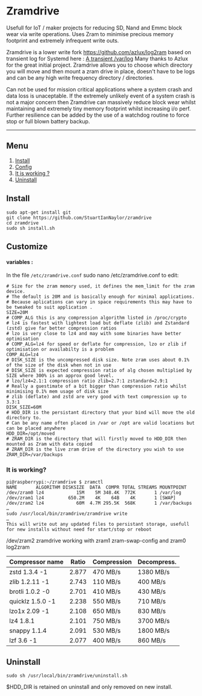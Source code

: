 # Zramdrive

Usefull for IoT / maker projects for reducing SD, Nand and Emmc block wear via write operations.
Uses Zram to minimise precious memory footprint and extremely infrequent write outs.

Zramdrive is a lower write fork https://github.com/azlux/log2ram based on transient log for Systemd here : [A transient /var/log](https://www.debian-administration.org/article/661/A_transient_/var/log)
Many thanks to Azlux for the great initial project.
Zramdrive allows you to choose which directory you will move and then mount a zram drive in place, doesn't have to be logs and can be any high write frequency directory / directories. 

Can not be used for mission critical applications where a system crash and data loss is unaceptable.
If the extremely unlikely event of a system crash is not a major concern then Zramdrive can massively reduce block wear whilst maintaining and extremely tiny memory footprint whilst increasing i/o perf. Further resilience can be added by the use of a watchdog routine to force stop or full blown battery backup.

_____
## Menu
1. [Install](#install)
2. [Config](#config)
3. [It is working ?](#it-is-working)
4. [Uninstall](#uninstall-)

## Install
    sudo apt-get install git
    git clone https://github.com/StuartIanNaylor/zramdrive
    cd zramdrive
    sudo sh install.sh
    

## Customize
#### variables :
In the file `/etc/zramdrive.conf` sudo nano /etc/zramdrive.conf to edit:
```
# Size for the zram memory used, it defines the mem_limit for the zram device.
# The default is 20M and is basically enough for minimal applications.
# Because aplications can vary in space requirements this may have to be tweaked to suit application .
SIZE=20M
# COMP_ALG this is any compression algorithm listed in /proc/crypto
# lz4 is fastest with lightest load but deflate (zlib) and Zstandard (zstd) give far better compression ratios
# lzo is very close to lz4 and may with some binaries have better optimisation
# COMP_ALG=lz4 for speed or deflate for compression, lzo or zlib if optimisation or availabilty is a problem
COMP_ALG=lz4
# DISK_SIZE is the uncompressed disk size. Note zram uses about 0.1% of the size of the disk when not in use
# DISK_SIZE is expected compression ratio of alg chosen multiplied by SIZE where 300% is an approx good level.
# lzo/lz4=2.1:1 compression ratio zlib=2.7:1 zstandard=2.9:1
# Really a guestimate of a bit bigger than compression ratio whilst minimising 0.1% mem usage of disk size
# zlib (deflate) and zstd are very good with text compression up to 3.3:1
DISK_SIZE=60M
# HDD_DIR is the persistant directory that your bind will move the old directory to.
# Can be any name often placed in /var or /opt are valid locations but can be placed anywhere
HDD_DIR=/opt/moved
# ZRAM_DIR is the directory that will firstly moved to HDD_DIR then mounted as Zram with data copied
# ZRAM_DIR is the live zram drive of the directory you wish to use
ZRAM_DIR=/var/backups
```



### It is working?
```
pi@raspberrypi:~/zramdrive $ zramctl
NAME       ALGORITHM DISKSIZE  DATA  COMPR TOTAL STREAMS MOUNTPOINT
/dev/zram0 lz4            15M    5M 348.4K  772K       1 /var/log
/dev/zram1 lz4         650.2M    4K    64B    4K       1 [SWAP]
/dev/zram2 lz4            60M  4.7M 295.5K  568K       1 /var/backups
…
sudo /usr/local/bin/zramdrive/zramdrive write
…
This will write out any updated files to persistant storage, usefull for new installs without need for start/stop or reboot
```
/dev/zram2 zramdrive working with zram1 zram-swap-config and zram0 log2zram


| Compressor name	     | Ratio	| Compression | Decompress. |
|------------------------|----------|-------------|-------------|
|zstd 1.3.4 -1	         | 2.877	| 470 MB/s	  | 1380 MB/s   |
|zlib 1.2.11 -1	         | 2.743    | 110 MB/s    | 400 MB/s    |
|brotli 1.0.2 -0	     | 2.701	| 410 MB/s	  | 430 MB/s    |
|quicklz 1.5.0 -1	     | 2.238	| 550 MB/s	  | 710 MB/s    |
|lzo1x 2.09 -1	         | 2.108	| 650 MB/s	  | 830 MB/s    |
|lz4 1.8.1	             | 2.101    | 750 MB/s    | 3700 MB/s   |
|snappy 1.1.4	         | 2.091	| 530 MB/s	  | 1800 MB/s   |
|lzf 3.6 -1	             | 2.077	| 400 MB/s	  | 860 MB/s    |


## Uninstall
```
sudo sh /usr/local/bin/zramdrive/uninstall.sh
```
$HDD_DIR is retained on uninstall and only removed on new install.
